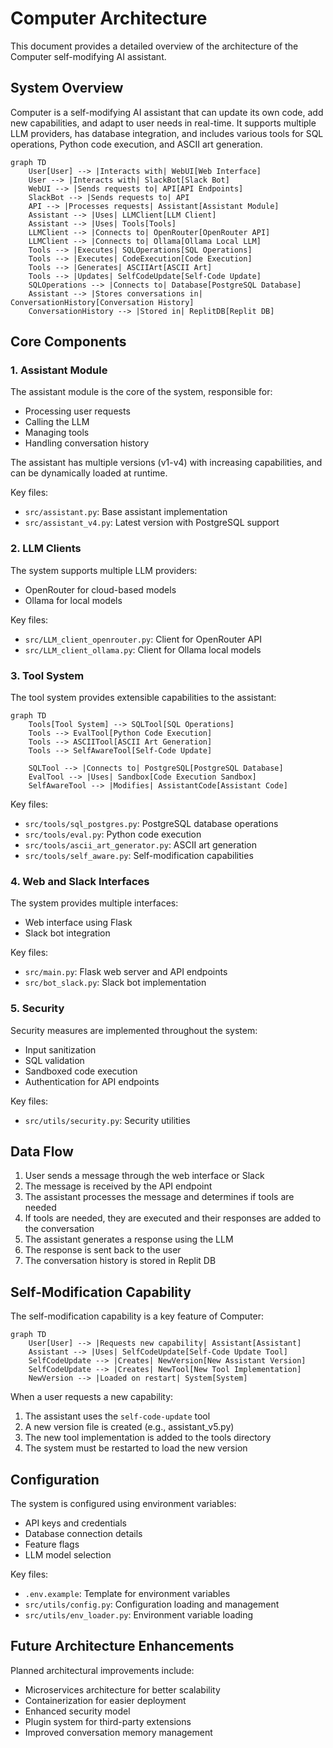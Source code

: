 # Computer Architecture

This document provides a detailed overview of the architecture of the Computer self-modifying AI assistant.

## System Overview

Computer is a self-modifying AI assistant that can update its own code, add new capabilities, and adapt to user needs in real-time. It supports multiple LLM providers, has database integration, and includes various tools for SQL operations, Python code execution, and ASCII art generation.

```mermaid
graph TD
    User[User] --> |Interacts with| WebUI[Web Interface]
    User --> |Interacts with| SlackBot[Slack Bot]
    WebUI --> |Sends requests to| API[API Endpoints]
    SlackBot --> |Sends requests to| API
    API --> |Processes requests| Assistant[Assistant Module]
    Assistant --> |Uses| LLMClient[LLM Client]
    Assistant --> |Uses| Tools[Tools]
    LLMClient --> |Connects to| OpenRouter[OpenRouter API]
    LLMClient --> |Connects to| Ollama[Ollama Local LLM]
    Tools --> |Executes| SQLOperations[SQL Operations]
    Tools --> |Executes| CodeExecution[Code Execution]
    Tools --> |Generates| ASCIIArt[ASCII Art]
    Tools --> |Updates| SelfCodeUpdate[Self-Code Update]
    SQLOperations --> |Connects to| Database[PostgreSQL Database]
    Assistant --> |Stores conversations in| ConversationHistory[Conversation History]
    ConversationHistory --> |Stored in| ReplitDB[Replit DB]
```

## Core Components

### 1. Assistant Module

The assistant module is the core of the system, responsible for:
- Processing user requests
- Calling the LLM
- Managing tools
- Handling conversation history

The assistant has multiple versions (v1-v4) with increasing capabilities, and can be dynamically loaded at runtime.

Key files:
- `src/assistant.py`: Base assistant implementation
- `src/assistant_v4.py`: Latest version with PostgreSQL support

### 2. LLM Clients

The system supports multiple LLM providers:
- OpenRouter for cloud-based models
- Ollama for local models

Key files:
- `src/LLM_client_openrouter.py`: Client for OpenRouter API
- `src/LLM_client_ollama.py`: Client for Ollama local models

### 3. Tool System

The tool system provides extensible capabilities to the assistant:

```mermaid
graph TD
    Tools[Tool System] --> SQLTool[SQL Operations]
    Tools --> EvalTool[Python Code Execution]
    Tools --> ASCIITool[ASCII Art Generation]
    Tools --> SelfAwareTool[Self-Code Update]
    
    SQLTool --> |Connects to| PostgreSQL[PostgreSQL Database]
    EvalTool --> |Uses| Sandbox[Code Execution Sandbox]
    SelfAwareTool --> |Modifies| AssistantCode[Assistant Code]
```

Key files:
- `src/tools/sql_postgres.py`: PostgreSQL database operations
- `src/tools/eval.py`: Python code execution
- `src/tools/ascii_art_generator.py`: ASCII art generation
- `src/tools/self_aware.py`: Self-modification capabilities

### 4. Web and Slack Interfaces

The system provides multiple interfaces:
- Web interface using Flask
- Slack bot integration

Key files:
- `src/main.py`: Flask web server and API endpoints
- `src/bot_slack.py`: Slack bot implementation

### 5. Security

Security measures are implemented throughout the system:
- Input sanitization
- SQL validation
- Sandboxed code execution
- Authentication for API endpoints

Key files:
- `src/utils/security.py`: Security utilities

## Data Flow

1. User sends a message through the web interface or Slack
2. The message is received by the API endpoint
3. The assistant processes the message and determines if tools are needed
4. If tools are needed, they are executed and their responses are added to the conversation
5. The assistant generates a response using the LLM
6. The response is sent back to the user
7. The conversation history is stored in Replit DB

## Self-Modification Capability

The self-modification capability is a key feature of Computer:

```mermaid
graph TD
    User[User] --> |Requests new capability| Assistant[Assistant]
    Assistant --> |Uses| SelfCodeUpdate[Self-Code Update Tool]
    SelfCodeUpdate --> |Creates| NewVersion[New Assistant Version]
    SelfCodeUpdate --> |Creates| NewTool[New Tool Implementation]
    NewVersion --> |Loaded on restart| System[System]
```

When a user requests a new capability:
1. The assistant uses the `self-code-update` tool
2. A new version file is created (e.g., assistant_v5.py)
3. The new tool implementation is added to the tools directory
4. The system must be restarted to load the new version

## Configuration

The system is configured using environment variables:
- API keys and credentials
- Database connection details
- Feature flags
- LLM model selection

Key files:
- `.env.example`: Template for environment variables
- `src/utils/config.py`: Configuration loading and management
- `src/utils/env_loader.py`: Environment variable loading

## Future Architecture Enhancements

Planned architectural improvements include:
- Microservices architecture for better scalability
- Containerization for easier deployment
- Enhanced security model
- Plugin system for third-party extensions
- Improved conversation memory management